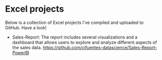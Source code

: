<h1>Excel projects</h1>

Below is a collection of Excel projects I've compiled and uploaded to GitHub. Have a look!
  - Sales-Report: The report includes several visualizations and a dashboard that allows users to explore and analyze different aspects of the sales data. https://github.com/cjfuentes-datascience/Sales-Report-PowerBI
